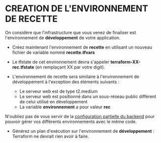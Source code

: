 # CREATION DE L'ENVIRONNEMENT DE RECETTE

On considère que l'infrastructure que vous venez de finaliser est l'environnement de **développement** de votre application.

- Créez maintenant l'environnement de **recette** en utilisant un nouveau fichier de variable nommé **recette.tfvars**

- Le tfstate de cet environnement devra s'appeler **terraform-XX-rec.tfstate** (en remplaçant XX par votre digit).

- L'environnement de recette sera similaire à l'environnement de développement à l'exception des éléments suivants :

    - Le serveur web est de type t2.medium
    - Le serveur web est positionné dans un sous-réseau public différent de celui utilisé en développement
    - La variable **environnement** a pour valeur **rec**

N'oubliez pas de vous servir de la [configuration partielle du backend](https://developer.hashicorp.com/terraform/language/backend#partial-configuration) pour pouvoir gérer vos différents environnements avec le même code.

- Générez un plan d'exécution sur l'environnement de **développement** : Terraform ne devrait rien avoir à faire.